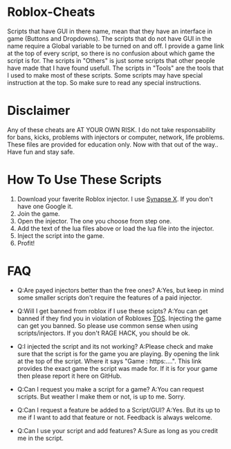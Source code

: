 # Roblox-Cheats
Scripts that have GUI in there name, mean that they have an interface in game (Buttons and Dropdowns). The scripts that do not have GUI in the name require a Global variable to be turned on and off.
I provide a game link at the top of every script, so there is no confusion about which game the script is for.
The scripts in "Others" is just some scripts that other people have made that I have found usefull.
The scripts in "Tools" are the tools that I used to make most of these scripts.
Some scripts may have special instruction at the top. So make sure to read any special instructions.

# Disclaimer
Any of these cheats are AT YOUR OWN RISK. I do not take responsability for bans, kicks, problems with injectors or computer, network, life problems. These files are provided for education only.
Now with that out of the way.. Have fun and stay safe.

# How To Use These Scripts
1. Download your faverite Roblox injector. I use [Synapse X](https://x.synapse.to/). If you don't have one Google it.
2. Join the game.
3. Open the injector. The one you choose from step one.
4. Add the text of the lua files above or load the lua file into the injector.
5. Inject the script into the game.
6. Profit!

# FAQ
-   Q:Are payed injectors better than the free ones?
    A:Yes, but keep in mind some smaller scripts don't require the features of a paid injector.

-   Q:Will I get banned from roblox if I use these scipts?
    A:You can get banned if they find you in violation of Robloxes [TOS](https://en.help.roblox.com/hc/en-us/articles/115004647846-Roblox-Terms-of-Use). Injecting the game can get you banned. So please use common sense when using scripts/injectors. If you don't RAGE HACK, you should be ok.

-   Q:I injected the script and its not working?
    A:Please check and make sure that the script is for the game you are playing. By opening the link at the top of the script. Where it says "Game : https:....". This link provides the exact game the script was made for. If it is for your game then please report it here on GitHub.

-   Q:Can I request you make a script for a game?
    A:You can request scripts. But weather I make them or not, is up to me. Sorry.

-   Q:Can I request a feature be added to a Script/GUI?
    A:Yes. But its up to me if I want to add that feature or not. Feedback is always welcome.

-   Q:Can I use your script and add features?
    A:Sure as long as you credit me in the script.